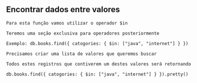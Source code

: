 ## Encontrar dados entre valores

```
Para esta função vamos utilizar o operador $in
```

```
Teremos uma seção exclusiva para operadores posteriormente
```

```
Exemplo: db.books.find({ catogories: { $in: ["java", "internet"] } })
```

```
Precisamos criar uma lista de valores que queremos buscar
```

```
Todos estes registros que contiverem um destes valores será retornando
```

```
db.books.find({ catogories: { $in: ["java", "internet"] } }).pretty()
```
